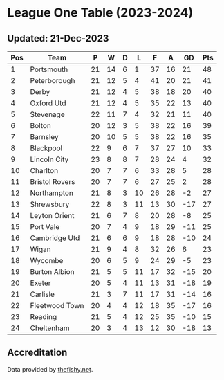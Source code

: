 # League One Table (2023-2024)
## Updated: 21-Dec-2023

| Pos | Team | P | W | D | L | F | A | GD | Pts |
| --- | --- | --- | --- | --- | --- | --- | --- | --- | --- |
| 1 | Portsmouth | 21 | 14 | 6 | 1 | 37 | 16 | 21 | 48 |
| 2 | Peterborough | 21 | 12 | 5 | 4 | 41 | 20 | 21 | 41 |
| 3 | Derby | 21 | 12 | 4 | 5 | 38 | 18 | 20 | 40 |
| 4 | Oxford Utd | 21 | 12 | 4 | 5 | 35 | 22 | 13 | 40 |
| 5 | Stevenage | 22 | 11 | 7 | 4 | 32 | 21 | 11 | 40 |
| 6 | Bolton | 20 | 12 | 3 | 5 | 38 | 22 | 16 | 39 |
| 7 | Barnsley | 20 | 10 | 5 | 5 | 38 | 22 | 16 | 35 |
| 8 | Blackpool | 22 | 9 | 6 | 7 | 37 | 27 | 10 | 33 |
| 9 | Lincoln City | 23 | 8 | 8 | 7 | 28 | 24 | 4 | 32 |
| 10 | Charlton | 20 | 7 | 7 | 6 | 33 | 28 | 5 | 28 |
| 11 | Bristol Rovers | 20 | 7 | 7 | 6 | 27 | 25 | 2 | 28 |
| 12 | Northampton | 21 | 8 | 3 | 10 | 26 | 28 | -2 | 27 |
| 13 | Shrewsbury | 22 | 8 | 3 | 11 | 13 | 30 | -17 | 27 |
| 14 | Leyton Orient | 21 | 6 | 7 | 8 | 20 | 28 | -8 | 25 |
| 15 | Port Vale | 20 | 7 | 4 | 9 | 18 | 29 | -11 | 25 |
| 16 | Cambridge Utd | 21 | 6 | 6 | 9 | 18 | 28 | -10 | 24 |
| 17 | Wigan | 21 | 9 | 4 | 8 | 32 | 26 | 6 | 23 |
| 18 | Wycombe | 20 | 6 | 5 | 9 | 24 | 29 | -5 | 23 |
| 19 | Burton Albion | 21 | 5 | 5 | 11 | 17 | 32 | -15 | 20 |
| 20 | Exeter | 20 | 5 | 4 | 11 | 13 | 31 | -18 | 19 |
| 21 | Carlisle | 21 | 3 | 7 | 11 | 17 | 31 | -14 | 16 |
| 22 | Fleetwood Town | 20 | 4 | 4 | 12 | 18 | 35 | -17 | 16 |
| 23 | Reading | 21 | 5 | 4 | 12 | 25 | 35 | -10 | 15 |
| 24 | Cheltenham | 20 | 3 | 4 | 13 | 12 | 30 | -18 | 13 |

## Accreditation 

Data provided by [thefishy.net](https://www.thefishy.net/).